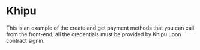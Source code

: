 # Khipu

This is an example of the create and get payment methods that you can call from the front-end, all the credentials must be provided by Khipu upon contract signin.